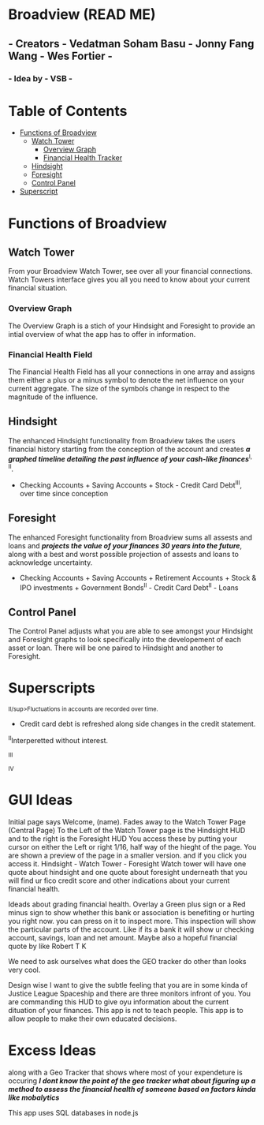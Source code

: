 # Broadview (READ ME)
## - Creators - Vedatman Soham Basu - Jonny Fang Wang - Wes Fortier -
### - Idea by - VSB -

# Table of Contents
* [Functions of Broadview](#functions-of-broadview)
  * [Watch Tower](#watch-tower)
    * [Overview Graph](#overview-graph)
    * [Financial Health Tracker](#financial-health-field)
  * [Hindsight](#hindsight)
  * [Foresight](#foresight)
  * [Control Panel](#control-panel)
* [Superscript](#superscript)

# Functions of Broadview
## Watch Tower
From your Broadview Watch Tower, see over all your financial connections. Watch Towers interface gives you all you need to know about your current financial situation.

### Overview Graph
The Overview Graph is a stich of your Hindsight and Foresight to provide an intial overview of what the app has to offer in information.

### Financial Health Field
The Financial Health Field has all your connections in one array and assigns them either a plus or a minus symbol to denote the net influence on your current aggregate. The size of the symbols change in respect to the magnitude of the influence.

## Hindsight
The enhanced Hindsight functionality from Broadview takes the users financial history starting from the conception of the account and creates ___a graphed timeline detailing the past influence of your cash-like finances___<sup>I, II</sup>.

- Checking Accounts + Saving Accounts + Stock - Credit Card Debt<sup>III</sup>, over time since conception

## Foresight
The enhanced Foresight functionality from Broadview sums all assests and loans and ___projects the value of your finances 30 years into the future___, along with a best and worst possible projection of assests and loans to acknowledge uncertainty. 

- Checking Accounts + Saving Accounts + Retirement Accounts + Stock & IPO investments + Government Bonds<sup>II</sup> - Credit Card Debt<sup>II</sup> - Loans

## Control Panel
The Control Panel adjusts what you are able to see amongst your Hindsight and Foresight graphs to look specifically into the developement of each asset or loan. There will be one paired to Hindsight and another to Foresight.

# Superscripts
<sup>II/sup>Fluctuations in accounts are recorded over time.
- Credit card debt is refreshed along side changes in the credit statement.

<sup>II</sup>Interperetted without interest.

<sup>III</sup>

<sup>IV</sup>

# GUI Ideas
Initial page says Welcome, (name). Fades away to the Watch Tower Page (Central Page)
To the Left of the Watch Tower page is the Hindsight HUD and to the right is the Foresight HUD
You access these by putting your cursor on either the Left or right 1/16, half way of the hieght of the page. 
You are shown a preview of the page in a smaller version. and if you click you access it.
Hindsight - Watch Tower - Foresight
Watch tower will have one quote about hindsight and one quote about foresight
underneath that you will find ur fico credit score and other indications about your current financial health. 

Ideads about grading financial health. Overlay a Green plus sign or a Red minus sign to show whether this bank or association is benefiting or hurting you right now. you can press on it to inspect more. This inspection will show the particular parts of the account. Like if its a bank it will show ur checking account, savings, loan and net amount. Maybe also a hopeful financial quote by like Robert T K

We need to ask ourselves what does the GEO tracker do other than looks very cool.

Design wise I want to give the subtle feeling that you are in some kinda of Justice League Spaceship and there are three monitors infront of you. You are commanding this HUD to give oyu information about the current dituation of your finances. This app is not to teach people. This app is to allow people to make their own educated decisions. 

# Excess Ideas
 along with a Geo Tracker that shows where most of your expendeture is occuring ___I dont know the point of the geo tracker what about figuring up a method to assess the financial health of someone based on factors kinda like mobalytics___
 
 This app uses SQL databases in node.js

